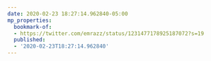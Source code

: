 ```yaml
---
date: 2020-02-23 18:27:14.962840-05:00
mp_properties:
  bookmark-of:
  - https://twitter.com/emrazz/status/1231477178925187072?s=19
  published:
  - '2020-02-23T18:27:14.962840'
---
```


